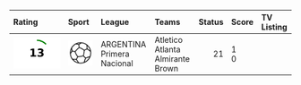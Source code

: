 | Rating                                                                                                                                 | Sport                                                                                                        | League                        | Teams                               |   Status | Score   | TV Listing          |
|:---------------------------------------------------------------------------------------------------------------------------------------|:-------------------------------------------------------------------------------------------------------------|:------------------------------|:------------------------------------|---------:|:--------|:--------------------|
| <img src="https://raw.githubusercontent.com/BlakeDuncan25/Donut-SVG-Ratings/bac4e4a278175106499642192132b1786a9aec38/13.svg" alt="13"> | <img src="https://raw.githubusercontent.com/BlakeDuncan25/Donut-SVG-Ratings/master/soccer.png" alt="Soccer"> | ARGENTINA<br>Primera Nacional | Atletico Atlanta<br>Almirante Brown |       21 | 1<br>0  | <a href="#N/A"></a> |